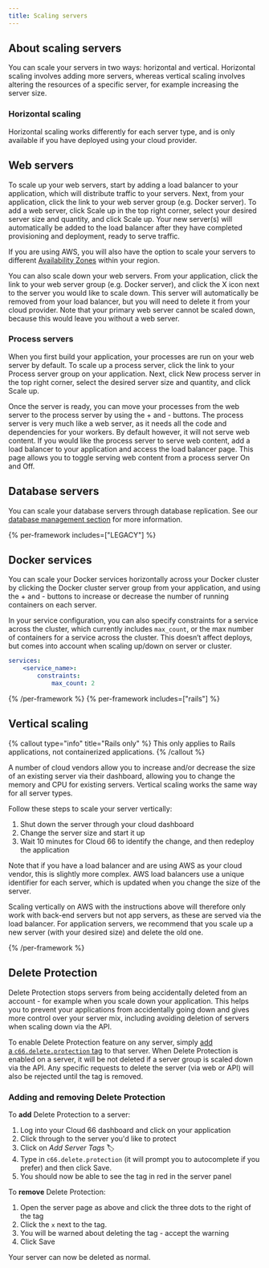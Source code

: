 ```yaml
---
title: Scaling servers
---
```


## About scaling servers

You can scale your servers in two ways: horizontal and vertical. Horizontal scaling involves adding more servers, whereas vertical scaling involves altering the resources of a specific server, for example increasing the server size.

### Horizontal scaling

Horizontal scaling works differently for each server type, and is only available if you have deployed using your cloud provider.

## Web servers

To scale up your web servers, start by adding a load balancer to your application, which will distribute traffic to your servers. Next, from your application, click the link to your web server group (e.g. Docker server). To add a web server, click Scale up in the top right corner, select your desired server size and quantity, and click Scale up. Your new server(s) will automatically be added to the load balancer after they have completed provisioning and deployment, ready to serve traffic.

If you are using AWS, you will also have the option to scale your servers to different [Availability Zones](https://docs.aws.amazon.com/AWSEC2/latest/UserGuide/using-regions-availability-zones/) within your region.

You can also scale down your web servers. From your application, click the link to your web server group (e.g. Docker server), and click the X icon next to the server you would like to scale down. This server will automatically be removed from your load balancer, but you will need to delete it from your cloud provider. Note that your primary web server cannot be scaled down, because this would leave you without a web server.

### Process servers
When you first build your application, your processes are run on your web server by default. To scale up a process server, click the link to your Process server group on your application. Next, click New process server in the top right corner, select the desired server size and quantity, and click Scale up.

Once the server is ready, you can move your processes from the web server to the process server by using the + and - buttons. The process server is very much like a web server, as it needs all the code and dependencies for your workers. By default however, it will not serve web content. If you would like the process server to serve web content, add a load balancer to your application and access the load balancer page. This page allows you to toggle serving web content from a process server On and Off.

## Database servers

You can scale your database servers through database replication. See our [database management section](/docs/databases/database-customization) for more information.

{% per-framework includes=["LEGACY"] %}

## Docker services

You can scale your Docker services horizontally across your Docker cluster by clicking the Docker cluster server group from your application, and using the + and - buttons to increase or decrease the number of running containers on each server.

In your service configuration, you can also specify constraints for a service across the cluster, which currently includes `max_count`, or the max number of containers for a service across the cluster. This doesn’t affect deploys, but comes into account when scaling up/down on server or cluster.

```yaml
services:
    <service_name>:
        constraints:
            max_count: 2
```
{% /per-framework %}
{% per-framework includes=["rails"] %}

## Vertical scaling

{% callout type="info" title="Rails only" %}
This only applies to Rails applications, not containerized applications.
{% /callout %}


A number of cloud vendors allow you to increase and/or decrease the size of an existing server via their dashboard, allowing you to change the memory and CPU for existing servers. Vertical scaling works the same way for all server types.

Follow these steps to scale your server vertically:

1. Shut down the server through your cloud dashboard
2. Change the server size and start it up
3. Wait 10 minutes for Cloud 66 to identify the change, and then redeploy the application

Note that if you have a load balancer and are using AWS as your cloud vendor, this is slightly more complex. AWS load balancers use a unique identifier for each server, which is updated when you change the size of the server.

Scaling vertically on AWS with the instructions above will therefore only work with back-end servers but not app servers, as these are served via the load balancer. For application servers, we recommend that you scale up a new server (with your desired size) and delete the old one.

{% /per-framework %}

## Delete Protection

Delete Protection stops servers from being accidentally deleted from an account - for example when you scale down your application. This helps you to prevent your applications from accidentally going down and gives more control over your server mix, including avoiding deletion of servers when scaling down via the API.

To enable Delete Protection feature on any server, simply [add a `c66.delete.protection` tag](/docs/servers/reserved-tags) to that server. When Delete Protection is enabled on a server, it will be not deleted if a server group is scaled down via the API. Any specific requests to delete the server (via web or API) will also be rejected until the tag is removed.

### Adding and removing Delete Protection

To **add** Delete Protection to a server:

1. Log into your Cloud 66 dashboard and click on your application
2. Click through to the server you'd like to protect
3. Click on *Add Server Tags* 🏷
4. Type in `c66.delete.protection` (it will prompt you to autocomplete if you prefer) and then click Save.
5. You should now be able to see the tag in red in the server panel

To **remove** Delete Protection:

1. Open the server page as above and click the three dots to the right of the tag
2. Click the `x` next to the tag.
3. You will be warned about deleting the tag - accept the warning
4. Click Save

Your server can now be deleted as normal.